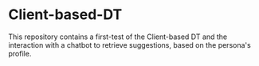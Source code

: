 # Client-based-DT

This repository contains a first-test of the Client-based DT and the interaction with a chatbot to retrieve suggestions, based on the persona's profile.
